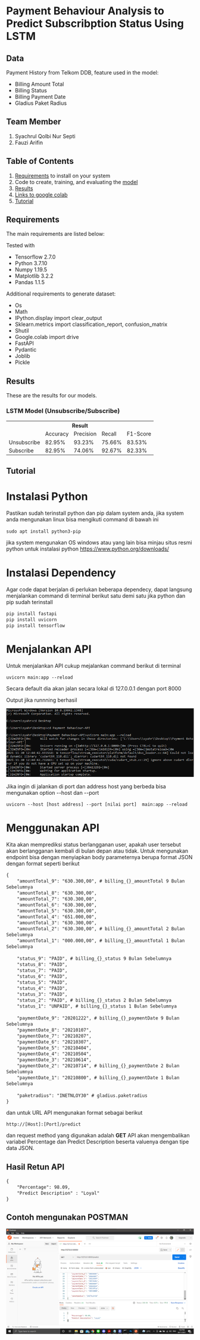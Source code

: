 # Payment Behaviour Analysis to Predict Subscribption Status Using LSTM

## Data
Payment History from Telkom DDB, feature used in the model:
* Billing Amount Total
* Billing Status
* Billing Payment Date
* Gladius Paket Radius

## Team Member
1. Syachrul Qolbi Nur Septi
2. Fauzi Arifin

## Table of Contents
1. [Requirements](#requirements) to install on your system
2. Code to create, training, and evaluating the [model](Behaviour_Payment.ipynb)
3. [Results](#results)
4. [Links to google colab](https://colab.research.google.com/drive/1pUasmKKcQWSiSrb4o4oES9xgbO1se5py?authuser=2#scrollTo=v0719deFT8yn)
5. [Tutorial](#tutorial)

## Requirements

The main requirements are listed below:

Tested with 
* Tensorflow 2.7.0
* Python 3.7.10
* Numpy 1.19.5
* Matplotlib 3.2.2
* Pandas 1.1.5

Additional requirements to generate dataset:

* Os
* Math
* IPython.display import clear_output
* Sklearn.metrics import classification_report, confusion_matrix
* Shutil
* Google.colab import drive
* FastAPI
* Pydantic
* Joblib
* Pickle


## Results
These are the results for our models.

### LSTM Model (Unsubscribe/Subscribe)
<div class="tg-wrap"><table class="tg">
  <tr>
    <th class="tg-7btt" colspan="6">Result</th>
  </tr>
  <tr>
    <td class="tg-7btt"></td>
    <td class="tg-7btt">Accuracy</td>
    <td class="tg-7btt">Precision</td>
    <td class="tg-7btt">Recall</td>
    <td class="tg-7btt">F1-Score</td>
  </tr>
  <tr>
    <td class="tg-c3ow">Unsubscribe</td>
    <td class="tg-c3ow">82.95%</td>
    <td class="tg-c3ow">93.23%</td>
    <td class="tg-c3ow">75.66%</td>
    <td class="tg-c3ow">83.53%</td>
  </tr>
  <tr>
    <td class="tg-c3ow">Subscribe</td>
    <td class="tg-c3ow">82.95%</td>
    <td class="tg-c3ow">74.06%</td>
    <td class="tg-c3ow">92.67%</td>
    <td class="tg-c3ow">82.33%</td>
  </tr>
</table></div>

## Tutorial
# Instalasi Python

Pastikan sudah terinstall python dan pip dalam system anda, jika system anda mengunakan linux bisa mengikuti command di bawah ini

`
sudo apt install python3-pip
`

jika system mengunakan OS windows atau yang lain bisa minjau situs resmi python untuk instalasi python https://www.python.org/downloads/

# Instalasi Dependency 
Agar code dapat berjalan di perlukan beberapa dependecy, dapat langsung menjalankan command di terminal berikut satu demi satu jika python dan pip sudah terinstall

```
pip install fastapi
pip install uvicorn
pip install tensorflow
```

# Menjalankan API
Untuk menjalankan API cukup mejalankan command berikut di terminal
```
uvicorn main:app --reload
```
Secara default dia akan jalan secara lokal di 127.0.0.1 dengan port 8000 

Output jika runnning berhasil

![image](/Images/Output_Uvicorn.png) 

Jika ingin di jalankan di port dan address host yang berbeda bisa mengunakan option --host dan --port
```
uvicorn --host [host address] --port [nilai port]  main:app --reload 
```

# Menggunakan API
Kita akan memprediksi status berlangganan user, apakah user tersebut akan berlangganan kembali di bulan depan atau tidak. Untuk mengunakan endpoint bisa dengan menyiapkan body parameternya berupa format JSON dengan format seperti berikut

```
{
    "amountTotal_9": "630.300,00", # billing_{}_amountTotal 9 Bulan Sebelumnya
    "amountTotal_8": "630.300,00",
    "amountTotal_7": "630.300,00",
    "amountTotal_6": "630.300,00",
    "amountTotal_5": "630.300,00",
    "amountTotal_4": "651.000,00",
    "amountTotal_3": "630.300,00",
    "amountTotal_2": "630.300,00", # billing_{}_amountTotal 2 Bulan Sebelumnya
    "amountTotal_1": "000.000,00", # billing_{}_amountTotal 1 Bulan Sebelumnya

    "status_9": "PAID", # billing_{}_status 9 Bulan Sebelumnya
    "status_8": "PAID",
    "status_7": "PAID",
    "status_6": "PAID",
    "status_5": "PAID",
    "status_4": "PAID",
    "status_3": "PAID",
    "status_2": "PAID", # billing_{}_status 2 Bulan Sebelumnya
    "status_1": "UNPAID", # billing_{}_status 1 Bulan Sebelumnya

    "paymentDate_9": "20201222", # billing_{}_paymentDate 9 Bulan Sebelumnya
    "paymentDate_8": "20210107", 
    "paymentDate_7": "20210207",
    "paymentDate_6": "20210307",
    "paymentDate_5": "20210404",
    "paymentDate_4": "20210504",
    "paymentDate_3": "20210614",
    "paymentDate_2": "20210714", # billing_{}_paymentDate 2 Bulan Sebelumnya
    "paymentDate_1": "20210800", # billing_{}_paymentDate 1 Bulan Sebelumnya

    "paketradius": "INETNLOY30" # gladius.paketradius
}
```
dan untuk URL API mengunakan format sebagai berikut
```
http://[Host]:[Port]/predict
```
dan request method yang digunakan adalah **GET** 
API akan mengembalikan variabel Percentage dan Predict Description beserta valuenya dengan tipe data JSON.

## Hasil Retun API
```
{
    "Percentage": 98.09,
    "Predict Description" : "Loyal"
}
```
## Contoh mengunakan POSTMAN
![image](/Images/Contoh_Postman.png)
